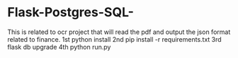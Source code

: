 # Flask-Postgres-SQL-
This is related to ocr project that will read the pdf and output the json format related to finance.
1st python install
2nd pip install -r requirements.txt
3rd flask db upgrade
4th python run.py 
